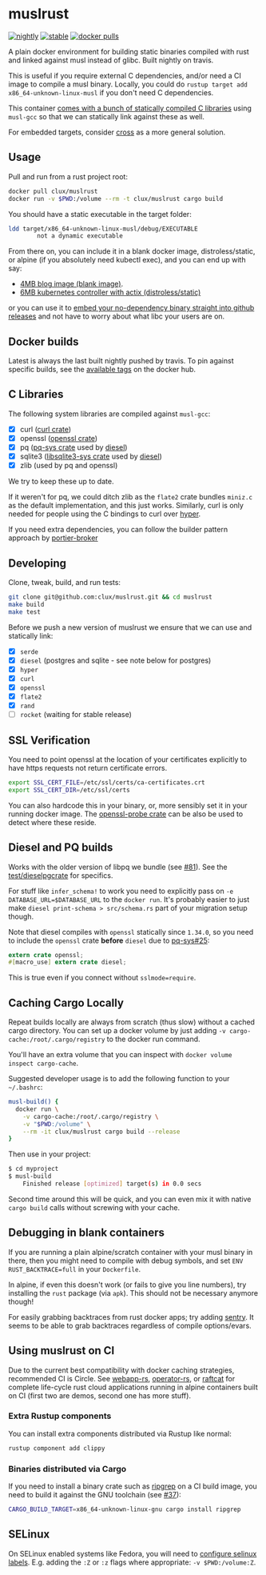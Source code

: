 # muslrust

[![nightly](https://github.com/clux/muslrust/actions/workflows/nightly.yml/badge.svg)](https://github.com/clux/muslrust/actions/workflows/nightly.yml)
[![stable](https://github.com/clux/muslrust/actions/workflows/stable.yml/badge.svg)](https://github.com/clux/muslrust/actions/workflows/stable.yml)
[![docker pulls](https://img.shields.io/docker/pulls/clux/muslrust.svg)](
https://hub.docker.com/r/clux/muslrust/)

A plain docker environment for building static binaries compiled with rust and linked against musl instead of glibc. Built nightly on travis.

This is useful if you require external C dependencies, and/or need a CI image to compile a musl binary. Locally, you could do `rustup target add x86_64-unknown-linux-musl` if you don't need C dependencies.

This container [comes with a bunch of statically compiled C libraries](#c-libraries) using `musl-gcc` so that we can statically link against these as well.

For embedded targets, consider [cross](https://github.com/japaric/cross) as a more general solution.

## Usage

Pull and run from a rust project root:

```sh
docker pull clux/muslrust
docker run -v $PWD:/volume --rm -t clux/muslrust cargo build
```

You should have a static executable in the target folder:

```sh
ldd target/x86_64-unknown-linux-musl/debug/EXECUTABLE
        not a dynamic executable
```

From there on, you can include it in a blank docker image, distroless/static, or alpine (if you absolutely need kubectl exec), and you can end up with say:

- [4MB blog image (blank image)](https://github.com/clux/blog).
- [6MB kubernetes controller with actix (distroless/static)](https://github.com/kube-rs/controller-rs)

or you can use it to [embed your no-dependency binary straight into github releases](https://github.com/gleam-lang/gleam/blob/8333cd3a402b920dc774a4d8761ca28ceff09738/.github/workflows/release.yaml) and not have to worry about what libc your users are on.

## Docker builds

Latest is always the last built nightly pushed by travis. To pin against specific builds, see the [available tags](https://hub.docker.com/r/clux/muslrust/tags/) on the docker hub.

## C Libraries

The following system libraries are compiled against `musl-gcc`:

- [x] curl ([curl crate](https://github.com/carllerche/curl-rust))
- [x] openssl ([openssl crate](https://github.com/sfackler/rust-openssl))
- [x] pq ([pq-sys crate](https://github.com/sgrif/pq-sys) used by [diesel](https://github.com/diesel-rs/diesel))
- [x] sqlite3 ([libsqlite3-sys crate](https://github.com/jgallagher/rusqlite/tree/master/libsqlite3-sys) used by [diesel](https://github.com/diesel-rs/diesel))
- [x] zlib (used by pq and openssl)

We try to keep these up to date.

If it weren't for pq, we could ditch zlib as the `flate2` crate bundles `miniz.c` as the default implementation, and this just works. Similarly, curl is only needed for people using the C bindings to curl over [hyper](https://hyper.rs/).

If you need extra dependencies, you can follow the builder pattern approach by [portier-broker](https://github.com/portier/portier-broker/blob/master/Dockerfile)

## Developing

Clone, tweak, build, and run tests:

```sh
git clone git@github.com:clux/muslrust.git && cd muslrust
make build
make test
```

Before we push a new version of muslrust we ensure that we can use and statically link:

- [x] `serde`
- [x] `diesel` (postgres and sqlite - see note below for postgres)
- [x] `hyper`
- [x] `curl`
- [x] `openssl`
- [x] `flate2`
- [x] `rand`
- [ ] `rocket` (waiting for stable release)

## SSL Verification

You need to point openssl at the location of your certificates explicitly to have https requests not return certificate errors.

```sh
export SSL_CERT_FILE=/etc/ssl/certs/ca-certificates.crt
export SSL_CERT_DIR=/etc/ssl/certs
```

You can also hardcode this in your binary, or, more sensibly set it in your running docker image. The [openssl-probe crate](https://crates.io/crates/openssl-probe) can be also be used to detect where these reside.

## Diesel and PQ builds

Works with the older version of libpq we bundle (see [#81](https://github.com/clux/muslrust/issues/81)). See the [test/dieselpgcrate](./test/dieselpgcrate) for specifics.

For stuff like `infer_schema!` to work you need to explicitly pass on `-e DATABASE_URL=$DATABASE_URL` to the `docker run`. It's probably easier to just make `diesel print-schema > src/schema.rs` part of your migration setup though.

Note that diesel compiles with `openssl` statically since `1.34.0`, so you need to include the `openssl` crate **before** `diesel` due to [pq-sys#25](https://github.com/sgrif/pq-sys/issues/25):

```rs
extern crate openssl;
#[macro_use] extern crate diesel;
```

This is true even if you connect without `sslmode=require`.

## Caching Cargo Locally

Repeat builds locally are always from scratch (thus slow) without a cached cargo directory. You can set up a docker volume by just adding `-v cargo-cache:/root/.cargo/registry` to the docker run command.

You'll have an extra volume that you can inspect with `docker volume inspect cargo-cache`.

Suggested developer usage is to add the following function to your `~/.bashrc`:

```sh
musl-build() {
  docker run \
    -v cargo-cache:/root/.cargo/registry \
    -v "$PWD:/volume" \
    --rm -it clux/muslrust cargo build --release
}
```

Then use in your project:

```sh
$ cd myproject
$ musl-build
    Finished release [optimized] target(s) in 0.0 secs
```

Second time around this will be quick, and you can even mix it with native `cargo build` calls without screwing with your cache.

## Debugging in blank containers

If you are running a plain alpine/scratch container with your musl binary in there, then you might need to compile with debug symbols, and set `ENV RUST_BACKTRACE=full` in your `Dockerfile`.

In alpine, if even this doesn't work (or fails to give you line numbers), try installing the `rust` package (via `apk`). This should not be necessary anymore though!

For easily grabbing backtraces from rust docker apps; try adding [sentry](https://crates.io/crates/sentry). It seems to be able to grab backtraces regardless of compile options/evars.

## Using muslrust on CI

Due to the current best compatibility with docker caching strategies, recommended CI is Circle. See [webapp-rs](https://github.com/clux/webapp-rs), [operator-rs](https://github.com/clux/operator-rs), or [raftcat](https://github.com/Babylonpartners/shipcat/tree/master/raftcat) for complete life-cycle rust cloud applications running in alpine containers built on CI (first two are demos, second one has more stuff).

### Extra Rustup components

You can install extra components distributed via Rustup like normal:

```sh
rustup component add clippy
```

### Binaries distributed via Cargo

If you need to install a binary crate such as [ripgrep](https://github.com/BurntSushi/ripgrep) on a CI build image, you need to build it against the GNU toolchain (see [#37](https://github.com/clux/muslrust/issues/37#issuecomment-357314202)):

```sh
CARGO_BUILD_TARGET=x86_64-unknown-linux-gnu cargo install ripgrep
```

## SELinux

On SELinux enabled systems like Fedora, you will need to [configure selinux labels](https://docs.docker.com/storage/bind-mounts/#mounting-into-a-non-empty-directory-on-the-container). E.g. adding the `:Z` or `:z` flags where appropriate: `-v $PWD:/volume:Z`.

